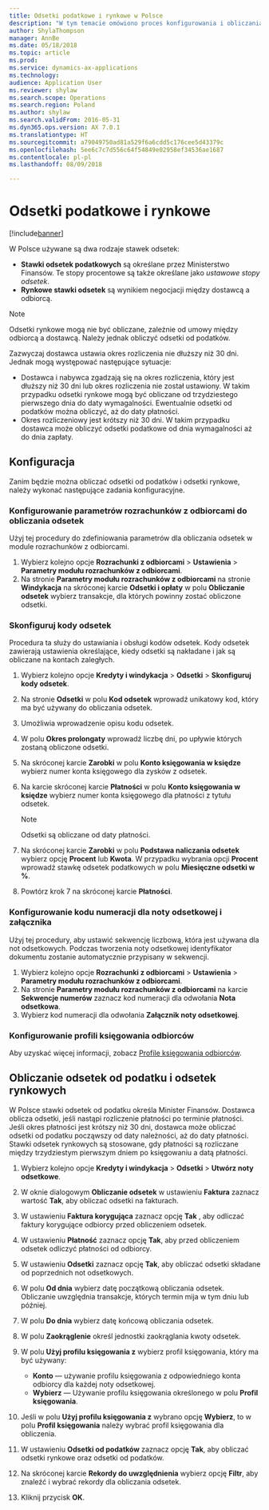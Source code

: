 ```yaml
---
title: Odsetki podatkowe i rynkowe w Polsce
description: "W tym temacie omówiono proces konfigurowania i obliczania odsetek od podatku dla Polski."
author: ShylaThompson
manager: AnnBe
ms.date: 05/18/2018
ms.topic: article
ms.prod: 
ms.service: dynamics-ax-applications
ms.technology: 
audience: Application User
ms.reviewer: shylaw
ms.search.scope: Operations
ms.search.region: Poland
ms.author: shylaw
ms.search.validFrom: 2016-05-31
ms.dyn365.ops.version: AX 7.0.1
ms.translationtype: HT
ms.sourcegitcommit: a79049750ad81a529f6a6cdd5c176cee5d43379c
ms.openlocfilehash: 5ee6c7c7d556c64f54849e02958ef34536ae1687
ms.contentlocale: pl-pl
ms.lasthandoff: 08/09/2018

---
```


# <a name="tax-interest-and-free-hand-interest"></a>Odsetki podatkowe i rynkowe

[!include[banner](../includes/banner.md)]

W Polsce używane są dwa rodzaje stawek odsetek:

- **Stawki odsetek podatkowych** są określane przez Ministerstwo Finansów. Te stopy procentowe są także określane jako *ustawowe stopy odsetek*.
- **Rynkowe stawki odsetek** są wynikiem negocjacji między dostawcą a odbiorcą.

> [!NOTE]
> Odsetki rynkowe mogą nie być obliczane, zależnie od umowy między odbiorcą a dostawcą. Należy jednak obliczyć odsetki od podatków.

Zazwyczaj dostawca ustawia okres rozliczenia nie dłuższy niż 30 dni. Jednak mogą występować następujące sytuacje:

- Dostawca i nabywca zgadzają się na okres rozliczenia, który jest dłuższy niż 30 dni lub okres rozliczenia nie został ustawiony. W takim przypadku odsetki rynkowe mogą być obliczane od trzydziestego pierwszego dnia do daty wymagalności. Ewentualnie odsetki od podatków można obliczyć, aż do daty płatności.
- Okres rozliczeniowy jest krótszy niż 30 dni. W takim przypadku dostawca może obliczyć odsetki podatkowe od dnia wymagalności aż do dnia zapłaty.

## <a name="setup"></a>Konfiguracja

Zanim będzie można obliczać odsetki od podatków i odsetki rynkowe, należy wykonać następujące zadania konfiguracyjne.

### <a name="set-up-the-accounts-receivable-parameters-to-calculate-interest"></a>Konfigurowanie parametrów rozrachunków z odbiorcami do obliczania odsetek

Użyj tej procedury do zdefiniowania parametrów dla obliczania odsetek w module rozrachunków z odbiorcami. 

1. Wybierz kolejno opcje **Rozrachunki z odbiorcami** &gt; **Ustawienia** &gt; **Parametry modułu rozrachunków z odbiorcami**.
2. Na stronie **Parametry modułu rozrachunków z odbiorcami** na stronie **Windykacja** na skróconej karcie **Odsetki i opłaty** w polu **Obliczanie odsetek** wybierz transakcje, dla których powinny zostać obliczone odsetki.

### <a name="set-up-interest-codes"></a>Skonfiguruj kody odsetek

Procedura ta służy do ustawiania i obsługi kodów odsetek. Kody odsetek zawierają ustawienia określające, kiedy odsetki są nakładane i jak są obliczane na kontach zaległych.

1. Wybierz kolejno opcje **Kredyty i windykacja** &gt; **Odsetki** &gt; **Skonfiguruj kody odsetek**.
2. Na stronie **Odsetki** w polu **Kod odsetek** wprowadź unikatowy kod, który ma być używany do obliczania odsetek.
3. Umożliwia wprowadzenie opisu kodu odsetek.
4. W polu **Okres prolongaty** wprowadź liczbę dni, po upływie których zostaną obliczone odsetki.
5. Na skróconej karcie **Zarobki** w polu **Konto księgowania w księdze** wybierz numer konta księgowego dla zysków z odsetek.
6. Na karcie skróconej karcie **Płatności** w polu **Konto księgowania w księdze** wybierz numer konta księgowego dla płatności z tytułu odsetek.

    > [!NOTE]
    > Odsetki są obliczane od daty płatności.

7. Na skróconej karcie **Zarobki** w polu **Podstawa naliczania odsetek** wybierz opcję **Procent** lub **Kwota**. W przypadku wybrania opcji **Procent** wprowadź stawkę odsetek podatkowych w polu **Miesięczne odsetki w %**.
8. Powtórz krok 7 na skróconej karcie **Płatności**.

### <a name="set-up-a-number-sequence-code-for-the-interest-note-and-voucher"></a>Konfigurowanie kodu numeracji dla noty odsetkowej i załącznika

Użyj tej procedury, aby ustawić sekwencję liczbową, która jest używana dla not odsetkowych. Podczas tworzenia noty odsetkowej identyfikator dokumentu zostanie automatycznie przypisany w sekwencji.

1. Wybierz kolejno opcje **Rozrachunki z odbiorcami** &gt; **Ustawienia** &gt; **Parametry modułu rozrachunków z odbiorcami**.
2. Na stronie **Parametry modułu rozrachunków z odbiorcami** na karcie **Sekwencje numerów** zaznacz kod numeracji dla odwołania **Nota odsetkowa**.
3. Wybierz kod numeracji dla odwołania **Załącznik noty odsetkowej**.

### <a name="set-up-customer-posting-profiles"></a>Konfigurowanie profili księgowania odbiorców

Aby uzyskać więcej informacji, zobacz [Profile księgowania odbiorców](../accounts-receivable/customer-posting-profiles.md).

## <a name="calculate-tax-interest-and-free-hand-interest"></a>Obliczanie odsetek od podatku i odsetek rynkowych

W Polsce stawki odsetek od podatku określa Minister Finansów. Dostawca oblicza odsetki, jeśli nastąpi rozliczenie płatności po terminie płatności. Jeśli okres płatności jest krótszy niż 30 dni, dostawca może obliczać odsetki od podatku począwszy od daty należności, aż do daty płatności. Stawki odsetek rynkowych są stosowane, gdy płatności są rozliczane między trzydziestym pierwszym dniem po księgowaniu a datą płatności.

1. Wybierz kolejno opcje **Kredyty i windykacja** &gt; **Odsetki** &gt; **Utwórz noty odsetkowe**.
2. W oknie dialogowym **Obliczanie odsetek** w ustawieniu **Faktura** zaznacz wartość **Tak**, aby obliczać odsetki na fakturach.
3. W ustawieniu **Faktura korygująca** zaznacz opcję **Tak** , aby odliczać faktury korygujące odbiorcy przed obliczeniem odsetek.
4. W ustawieniu **Płatność** zaznacz opcję **Tak**, aby przed obliczeniem odsetek odliczyć płatności od odbiorcy.
5. W ustawieniu **Odsetki** zaznacz opcję **Tak**, aby obliczać odsetki składane od poprzednich not odsetkowych.
6. W polu **Od dnia** wybierz datę początkową obliczania odsetek. Obliczanie uwzględnia transakcje, których termin mija w tym dniu lub później.
7. W polu **Do dnia** wybierz datę końcową obliczania odsetek.
8. W polu **Zaokrąglenie** określ jednostki zaokrąglania kwoty odsetek.
9. W polu **Użyj profilu księgowania z** wybierz profil księgowania, który ma być używany:

    - **Konto** — używanie profilu księgowania z odpowiedniego konta odbiorcy dla każdej noty odsetkowej.
    - **Wybierz** — Używanie profilu księgowania określonego w polu **Profil księgowania**.
    
10. Jeśli w polu **Użyj profilu księgowania z** wybrano opcję **Wybierz**, to w polu **Profil księgowania** należy wybrać profil księgowania dla obliczenia.
11. W ustawieniu **Odsetki od podatków** zaznacz opcję **Tak**, aby obliczać odsetki rynkowe oraz odsetki od podatków.
12. Na skróconej karcie **Rekordy do uwzględnienia** wybierz opcję **Filtr**, aby znaleźć i wybrać rekordy dla obliczania odsetek.
13. Kliknij przycisk **OK**.

